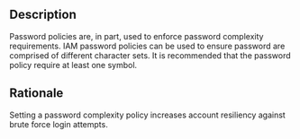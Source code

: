 ## Description

Password policies are, in part, used to enforce password complexity requirements. IAM
password policies can be used to ensure password are comprised of different character
sets. It is recommended that the password policy require at least one symbol.

## Rationale

Setting a password complexity policy increases account resiliency against brute force login
attempts.